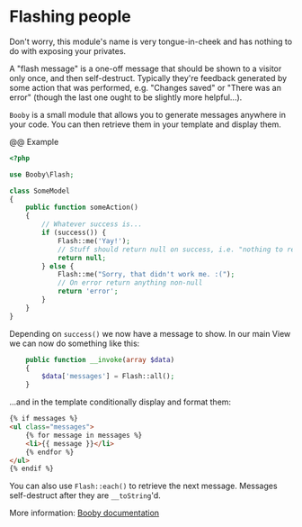 # Flashing people
Don't worry, this module's name is very tongue-in-cheek and has nothing to do
with exposing your privates.

A "flash message" is a one-off message that should be shown to a visitor only
once, and then self-destruct. Typically they're feedback generated by some
action that was performed, e.g. "Changes saved" or "There was an error" (though
the last one ought to be slightly more helpful...).

`Booby` is a small module that allows you to generate messages anywhere in your
code. You can then retrieve them in your template and display them.

@@ Example
```php
<?php

use Booby\Flash;

class SomeModel
{
    public function someAction()
    {
        // Whatever success is...
        if (success()) {
            Flash::me('Yay!');
            // Stuff should return null on success, i.e. "nothing to report"
            return null;
        } else {
            Flash::me("Sorry, that didn't work me. :(");
            // On error return anything non-null
            return 'error';
        }
    }
}
```

Depending on `success()` we now have a message to show. In our main View we can
now do something like this:

```php
    public function __invoke(array $data)
    {
        $data['messages'] = Flash::all();
    }
```

...and in the template conditionally display and format them:

```html
{% if messages %}
<ul class="messages">
    {% for message in messages %}
    <li>{{ message }}</li>
    {% endfor %}
</ul>
{% endif %}
```

You can also use `Flash::each()` to retrieve the next message. Messages
self-destruct after they are `__toString`'d.

More information: [Booby documentation](http://booby.monomelodies.nl)


